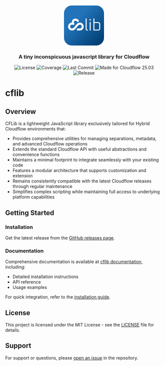 <p align="center">
  <img alt="Icon image" src="./images/cflib.svg" height="128">
  <h3 align="center">A tiny inconspicuous javascript library for Cloudflow</h3>
</p>

<p align="center">
  <img src="https://img.shields.io/badge/license-MIT-darkgreen.svg" alt="License">
  <img src="https://img.shields.io/codecov/c/github/jcgerhard/cflib" alt="Coverage">
  <img src="https://img.shields.io/github/last-commit/jcgerhard/cflib" alt="Last Commit">
  <img src="https://img.shields.io/badge/Ready%20for-Cloudflow%2025.03-blue" alt="Made for Cloudflow 25.03">
  <img src="https://img.shields.io/github/v/release/jcgerhard/cflib" alt="Release">
</p>

# cflib

## Overview

CFLib is a lightweight JavaScript library exclusively tailored for Hybrid Cloudflow environments that:

- Provides comprehensive utilities for managing separations, metadata, and advanced Cloudflow operations
- Extends the standard Cloudflow API with useful abstractions and convenience functions
- Maintains a minimal footprint to integrate seamlessly with your existing code
- Features a modular architecture that supports customization and extension
- Remains consistently compatible with the latest Cloudflow releases through regular maintenance
- Simplifies complex scripting while maintaining full access to underlying platform capabilities

## Getting Started

### Installation

Get the latest release from the [GitHub releases page](https://github.com/jcgerhard/cflib/releases).

### Documentation

Comprehensive documentation is available at [cflib documentation](https://jcgerhard.github.io/cflib/), including:

- Detailed installation instructions
- API reference
- Usage examples

For quick integration, refer to the [installation guide](https://jcgerhard.github.io/cflib/installation.html).

## License

This project is licensed under the MIT License - see the [LICENSE](./LICENSE) file for details.

## Support

For support or questions, please [open an issue](https://github.com/jcgerhard/cflib/issues) in the repository.
